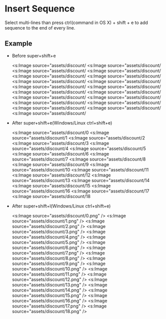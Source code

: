 # Insert Sequence

Select multi-lines than press ctrl(command in OS X) + shift + e to add sequence to the end of every line.

## Example

* Before super+shift+e

	<s:Image source="assets/discount/
	<s:Image source="assets/discount/
	<s:Image source="assets/discount/
	<s:Image source="assets/discount/
	<s:Image source="assets/discount/
	<s:Image source="assets/discount/
	<s:Image source="assets/discount/
	<s:Image source="assets/discount/
	<s:Image source="assets/discount/
	<s:Image source="assets/discount/
	<s:Image source="assets/discount/
	<s:Image source="assets/discount/
	<s:Image source="assets/discount/
	<s:Image source="assets/discount/
	<s:Image source="assets/discount/
	<s:Image source="assets/discount/
	<s:Image source="assets/discount/
	<s:Image source="assets/discount/
	<s:Image source="assets/discount/

* After super+shift+e(Windows/Linux ctrl+shift+e)

	<s:Image source="assets/discount/0
	<s:Image source="assets/discount/1
	<s:Image source="assets/discount/2
	<s:Image source="assets/discount/3
	<s:Image source="assets/discount/4
	<s:Image source="assets/discount/5
	<s:Image source="assets/discount/6
	<s:Image source="assets/discount/7
	<s:Image source="assets/discount/8
	<s:Image source="assets/discount/9
	<s:Image source="assets/discount/10
	<s:Image source="assets/discount/11
	<s:Image source="assets/discount/12
	<s:Image source="assets/discount/13
	<s:Image source="assets/discount/14
	<s:Image source="assets/discount/15
	<s:Image source="assets/discount/16
	<s:Image source="assets/discount/17
	<s:Image source="assets/discount/18

* After super+shift+l(Windows/Linux ctrl+shift+e)

	<s:Image source="assets/discount/0.png" />
	<s:Image source="assets/discount/1.png" />
	<s:Image source="assets/discount/2.png" />
	<s:Image source="assets/discount/3.png" />
	<s:Image source="assets/discount/4.png" />
	<s:Image source="assets/discount/5.png" />
	<s:Image source="assets/discount/6.png" />
	<s:Image source="assets/discount/7.png" />
	<s:Image source="assets/discount/8.png" />
	<s:Image source="assets/discount/9.png" />
	<s:Image source="assets/discount/10.png" />
	<s:Image source="assets/discount/11.png" />
	<s:Image source="assets/discount/12.png" />
	<s:Image source="assets/discount/13.png" />
	<s:Image source="assets/discount/14.png" />
	<s:Image source="assets/discount/15.png" />
	<s:Image source="assets/discount/16.png" />
	<s:Image source="assets/discount/17.png" />
	<s:Image source="assets/discount/18.png" />